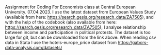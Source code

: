 Assignment for Coding For Economists class at Central European University. 07.04.2023.
I use the latest dataset from European Values Study (available from here: https://search.gesis.org/research_data/ZA7505), and with the help of the codebook (also available from here: https://search.gesis.org/research_data/ZA7505), I analyse relationship between income and participation in political protests. The dataset is too large for git, but can be downloaded from the link above.
When reading csv data in Stata I use the hotels-europe_price dataset from https://gabors-data-analysis.com/datasets/ 
